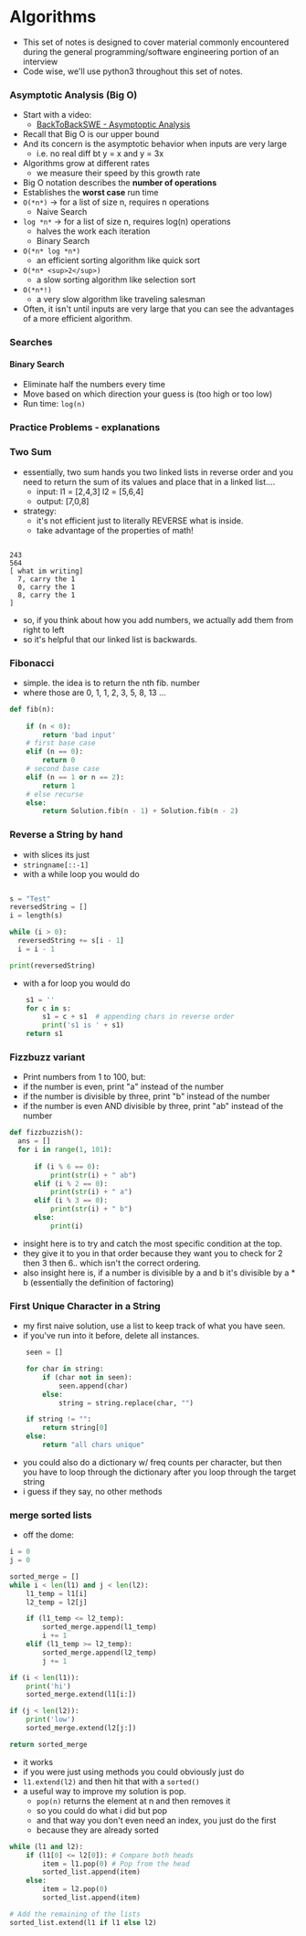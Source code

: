 # Algorithms

* This set of notes is designed to cover material commonly encountered during the general programming/software engineering portion of an interview
* Code wise, we'll use python3 throughout this set of notes.

### Asymptotic Analysis (Big O)

* Start with a video:
  * [BackToBackSWE - Asymptoptic Analysis](https://www.youtube.com/watch?v=myZKhztFhzE&ab_channel=BackToBackSWE)
* Recall that Big O is our upper bound
* And its concern is the asymptotic behavior when inputs are very large
  * i.e. no real diff bt y = x and y = 3x
* Algorithms grow at different rates
  * we measure their speed by this growth rate
* Big O notation describes the **number of operations**
* Establishes the **worst case** run time
* `O(*n*)` -> for a list of size n, requires n operations
  * Naive Search
* `log *n*` -> for a list of size n, requires log(n) operations
  * halves the work each iteration
  * Binary Search
* `O(*n* log *n*)`
  * an efficient sorting algorithm like quick sort
* `O(*n* <sup>2</sup>)`
  * a slow sorting algorithm like selection sort
* `O(*n*!)` 
  * a very slow algorithm like traveling salesman
* Often, it isn't until inputs are very large that you can see the advantages of a more efficient algorithm.

### Searches

#### Binary Search

* Eliminate half the numbers every time
* Move based on which direction your guess is (too high or too low)
* Run time: `log(n)`


### Practice Problems - explanations

### Two Sum

* essentially, two sum hands you two linked lists in reverse order and you need to return the sum of its values and place that in a linked list....
  * input: l1 = [2,4,3] l2 = [5,6,4]
  * output: [7,0,8]
* strategy:
  * it's not efficient just to literally REVERSE what is inside.
  * take advantage of the properties of math!

```

243
564
[ what im writing]
  7, carry the 1
  0, carry the 1
  8, carry the 1
]
```

* so, if you think about how you add numbers, we actually add them from right to left
* so it's helpful that our linked list is backwards. 

### Fibonacci

* simple. the idea is to return the nth fib. number
* where those are 0, 1, 1, 2, 3, 5, 8, 13 ...

```python
def fib(n):
    
    if (n < 0):
        return 'bad input'
    # first base case
    elif (n == 0):
        return 0
    # second base case
    elif (n == 1 or n == 2):
        return 1
    # else recurse
    else:
        return Solution.fib(n - 1) + Solution.fib(n - 2)
```

### Reverse a String by hand

* with slices its just
* `stringname[::-1]`
* with a while loop you would do

```python

s = "Test"
reversedString = []
i = length(s)

while (i > 0):
  reversedString += s[i - 1]
  i = i - 1

print(reversedString)
```

* with a for loop you would do 

```python
    s1 = ''
    for c in s:
        s1 = c + s1  # appending chars in reverse order
        print('s1 is ' + s1)
    return s1
```

### Fizzbuzz variant

* Print numbers from 1 to 100, but:
* if the number is even, print "a" instead of the number
* if the number is divisible by three, print "b" instead of the number
* if the number is even AND divisible by three, print "ab" instead of the number

```python
def fizzbuzzish():
  ans = []
  for i in range(1, 101):
      
      if (i % 6 == 0):
          print(str(i) + " ab")
      elif (i % 2 == 0):
          print(str(i) + " a")
      elif (i % 3 == 0):
          print(str(i) + " b")
      else:
          print(i)
```

* insight here is to try and catch the most specific condition at the top.
* they give it to you in that order because they want you to check for 2 then 3 then 6.. which isn't the correct ordering.
* also insight here is, if a number is divisible by a and b it's divisible by a * b (essentially the definition of factoring)

### First Unique Character in a String

* my first naive solution, use a list to keep track of what you have seen. 
* if you've run into it before, delete all instances.

```python
    seen = []

    for char in string:
        if (char not in seen):
            seen.append(char)
        else:
            string = string.replace(char, "")

    if string != "":
        return string[0]
    else:
        return "all chars unique"
```

* you could also do a dictionary w/ freq counts per character, but then you have to loop through the dictionary after you loop through the target string
* i guess if they say, no other methods

### merge sorted lists

* off the dome:

```python
i = 0
j = 0

sorted_merge = []
while i < len(l1) and j < len(l2):
    l1_temp = l1[i]
    l2_temp = l2[j]

    if (l1_temp <= l2_temp):
        sorted_merge.append(l1_temp)
        i += 1
    elif (l1_temp >= l2_temp):
        sorted_merge.append(l2_temp)
        j += 1

if (i < len(l1)):
    print('hi')
    sorted_merge.extend(l1[i:])

if (j < len(l2)):
    print('low')
    sorted_merge.extend(l2[j:])

return sorted_merge
```

* it works
* if you were just using methods you could obviously just do
* `l1.extend(l2)` and then hit that with a `sorted()`
* a useful way to improve my solution is pop.
  * `pop(n)` returns the element at n and then removes it
  * so you could do what i did but pop
  * and that way you don't even need an index, you just do the first
  * because they are already sorted

```python
while (l1 and l2):
    if (l1[0] <= l2[0]): # Compare both heads
        item = l1.pop(0) # Pop from the head
        sorted_list.append(item)
    else:
        item = l2.pop(0)
        sorted_list.append(item)

# Add the remaining of the lists
sorted_list.extend(l1 if l1 else l2)
```